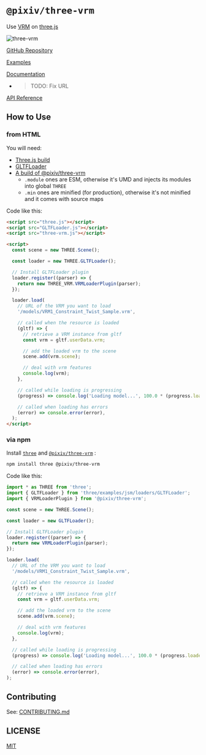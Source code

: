 # `@pixiv/three-vrm`

Use [VRM](https://vrm.dev/) on [three.js](https://threejs.org/)

![three-vrm](https://github.com/pixiv/three-vrm/raw/dev/three-vrm.png)

[GitHub Repository](https://github.com/pixiv/three-vrm/)

[Examples](https://pixiv.github.io/three-vrm/packages/three-vrm/examples)

[Documentation](docs/README.md)

- > TODO: Fix URL

[API Reference](https://pixiv.github.io/three-vrm/packages/three-vrm/docs)

## How to Use

### from HTML

You will need:

- [Three.js build](https://github.com/mrdoob/three.js/blob/master/build/three.js)
- [GLTFLoader](https://github.com/mrdoob/three.js/blob/master/examples/js/loaders/GLTFLoader.js)
- [A build of @pixiv/three-vrm](https://unpkg.com/browse/@pixiv/three-vrm/lib/)
  - `.module` ones are ESM, otherwise it's UMD and injects its modules into global `THREE`
  - `.min` ones are minified (for production), otherwise it's not minified and it comes with source maps

Code like this:

```html
<script src="three.js"></script>
<script src="GLTFLoader.js"></script>
<script src="three-vrm.js"></script>

<script>
  const scene = new THREE.Scene();

  const loader = new THREE.GLTFLoader();

  // Install GLTFLoader plugin
  loader.register((parser) => {
    return new THREE_VRM.VRMLoaderPlugin(parser);
  });

  loader.load(
    // URL of the VRM you want to load
    '/models/VRM1_Constraint_Twist_Sample.vrm',

    // called when the resource is loaded
    (gltf) => {
      // retrieve a VRM instance from gltf
      const vrm = gltf.userData.vrm;

      // add the loaded vrm to the scene
      scene.add(vrm.scene);

      // deal with vrm features
      console.log(vrm);
    },

    // called while loading is progressing
    (progress) => console.log('Loading model...', 100.0 * (progress.loaded / progress.total), '%'),

    // called when loading has errors
    (error) => console.error(error),
  );
</script>
```

### via npm

Install [`three`](https://www.npmjs.com/package/three) and [`@pixiv/three-vrm`](https://www.npmjs.com/package/@pixiv/three-vrm) :

```sh
npm install three @pixiv/three-vrm
```

Code like this:

```javascript
import * as THREE from 'three';
import { GLTFLoader } from 'three/examples/jsm/loaders/GLTFLoader';
import { VRMLoaderPlugin } from '@pixiv/three-vrm';

const scene = new THREE.Scene();

const loader = new GLTFLoader();

// Install GLTFLoader plugin
loader.register((parser) => {
  return new VRMLoaderPlugin(parser);
});

loader.load(
  // URL of the VRM you want to load
  '/models/VRM1_Constraint_Twist_Sample.vrm',

  // called when the resource is loaded
  (gltf) => {
    // retrieve a VRM instance from gltf
    const vrm = gltf.userData.vrm;

    // add the loaded vrm to the scene
    scene.add(vrm.scene);

    // deal with vrm features
    console.log(vrm);
  },

  // called while loading is progressing
  (progress) => console.log('Loading model...', 100.0 * (progress.loaded / progress.total), '%'),

  // called when loading has errors
  (error) => console.error(error),
);
```

## Contributing

See: [CONTRIBUTING.md](CONTRIBUTING.md)

## LICENSE

[MIT](LICENSE)
